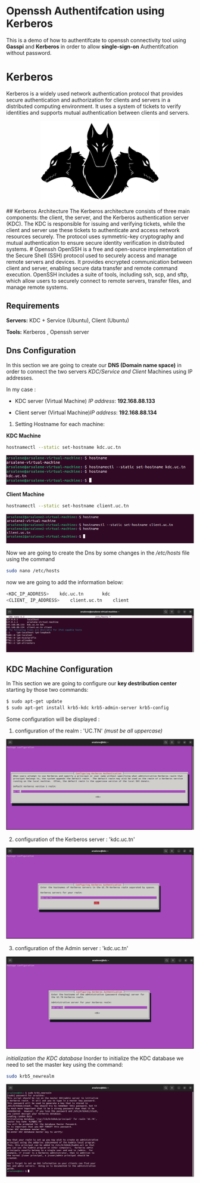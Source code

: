 
# Openssh Authentifcation using Kerberos 

This is a demo of how to authentifcate to openssh connectivity tool using **Gasspi** and **Kerberos** in order to allow **single-sign-on** Authentifcation without password.

# Kerberos 


Kerberos is a widely used network authentication protocol that provides secure authentication and authorization for clients and servers in a distributed computing environment. It uses a system of tickets to verify identities and supports mutual authentication between clients and servers.
<div style="text-align:center">

![Logo](https://github.com/arsalene-zbidi/Openssh-Authentifcation-using-Kerberos/blob/main/Kerberos_1.png)
 </div>
## Kerberos Architecture
The Kerberos architecture consists of three main components: the client, the server, and the Kerberos authentication server (KDC). The KDC is responsible for issuing and verifying tickets, while the client and server use these tickets to authenticate and access network resources securely. The protocol uses symmetric-key cryptography and mutual authentication to ensure secure identity verification in distributed systems.
# Openssh
OpenSSH is a free and open-source implementation of the Secure Shell (SSH) protocol used to securely access and manage remote servers and devices. It provides encrypted communication between client and server, enabling secure data transfer and remote command execution. OpenSSH includes a suite of tools, including ssh, scp, and sftp, which allow users to securely connect to remote servers, transfer files, and manage remote systems.

## Requirements

**Servers:** KDC + Service (Ubuntu), Client (Ubuntu)

**Tools:**  Kerberos , Openssh server


## Dns Configuration
In this section we are going to create our **DNS (Domain name space)** in order to connect the two servers *KDC/Service and Client* Machines using IP addresses.

In my case :

* KDC server (Virtual Machine) *IP address*: **192.168.88.133**

* Client server (Virtual Machine)*IP address*: **192.168.88.134**

1. Setting Hostname for each machine:

**KDC Machine**
```bash
hostnamectl --static set-hostname kdc.uc.tn

```
![App Screenshot](https://github.com/arsalene-zbidi/Openssh-Authentifcation-using-Kerberos/blob/main/preconfig/changing%20hostname%20name%20Machine%201%20to%20KDC.PNG)

**Client Machine**
```bash
hostnamectl --static set-hostname client.uc.tn

```
![App Screenshot](https://github.com/arsalene-zbidi/Openssh-Authentifcation-using-Kerberos/blob/main/preconfig/changing%20hastname%20of%20Machine%202%20to%20Client.PNG)

Now we are going to create the Dns by some changes in the */etc/hosts* file using the command
```bash
sudo nano /etc/hosts

```

now we are going to add the information below:
```bash
<KDC_IP_ADDRESS>    kdc.uc.tn       kdc
<CLIENT_ IP_ADDRESS>    client.uc.tn    client

```
![App Screenshot](https://github.com/arsalene-zbidi/Openssh-Authentifcation-using-Kerberos/blob/main/preconfig/Dns%20Machine1.PNG)


## KDC Machine Configuration
In This section we are going to configure our **key destribution center** starting by those two commands:
```bash
$ sudo apt-get update
$ sudo apt-get install krb5-kdc krb5-admin-server krb5-config
```
Some configuration will be displayed :

1. configuration of the realm : 'UC.TN' *(must be all uppercase)*

![App Screenshot](https://github.com/arsalene-zbidi/Openssh-Authentifcation-using-Kerberos/blob/main/Kdc/realm%20config.PNG)


2.  configuration of the Kerberos server : 'kdc.uc.tn' 

![App Screenshot](https://github.com/arsalene-zbidi/Openssh-Authentifcation-using-Kerberos/blob/main/Kdc/Serveur%20kdc%20config.PNG)

3.  configuration of the Admin server : 'kdc.uc.tn'

![App Screenshot](https://github.com/arsalene-zbidi/Openssh-Authentifcation-using-Kerberos/blob/main/Kdc/admin%20server%20config.PNG)

*initialization the KDC database*
Inorder to initialize the KDC database we need to set the master key using the command:

```bash
sudo krb5_newrealm
```
![App Screenshot](https://github.com/arsalene-zbidi/Openssh-Authentifcation-using-Kerberos/blob/main/Kdc/intialize%20UC.tn%20Database.PNG)

